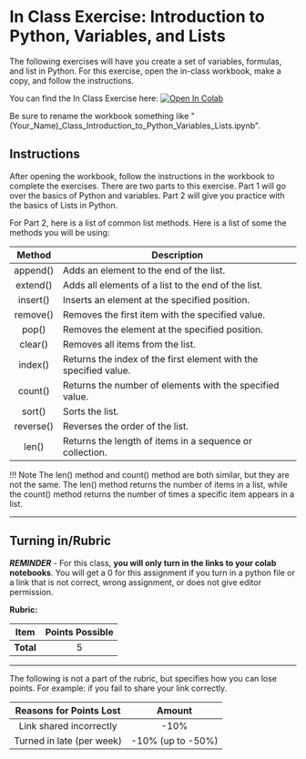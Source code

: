 # In Class Exercise: Introduction to Python, Variables, and Lists

The following exercises will have you create a set of variables, formulas, and list in Python. For this exercise, open the in-class workbook, make a copy, and follow the instructions.

You can find the In Class Exercise here: <a href="https://colab.research.google.com/github/byu-cce270/content/blob/main/docs/unit2/00_intro_python_variables_lists/(Starter_Workbook)_Class_Introduction_to_Python_Variables_Lists.ipynb" target="_blank"><img src="https://colab.research.google.com/assets/colab-badge.svg" alt="Open In Colab"/></a>

Be sure to rename the workbook something like "(Your_Name)_Class_Introduction_to_Python_Variables_Lists.ipynb".

## Instructions

After opening the workbook, follow the instructions in the workbook to complete the exercises. There are two parts to this exercise. Part 1 will go over the basics of Python and variables. Part 2 will give you practice with the basics of Lists in Python.

For Part 2, here is a list of common list methods. Here is a list of some the methods you will be using:

|  Method   | Description                                                      |
|:---------:|------------------------------------------------------------------|
| append()  | Adds an element to the end of the list.                          |
| extend()  | Adds all elements of a list to the end of the list.              |
| insert()  | Inserts an element at the specified position.                    |
| remove()  | Removes the first item with the specified value.                 |
|   pop()   | Removes the element at the specified position.                   |
|  clear()  | Removes all items from the list.                                 |
|  index()  | Returns the index of the first element with the specified value. |
|  count()  | Returns the number of elements with the specified value.         |
|  sort()   | Sorts the list.                                                  |
| reverse() | Reverses the order of the list.                                  |
|   len()   | Returns the length of items in a sequence or collection.         |

!!! Note 
    The len() method and count() method are both similar, but they are not the same. The len() method returns the number of items in a list, while the count() method returns the number of times a specific item appears in a list.

---
			
## Turning in/Rubric

**_REMINDER_** - For this class, **you will only turn in the links to your colab notebooks**. You will get a 0 for this assignment if you turn in a python file or a link that is not correct, wrong assignment, or does not give editor permission.

**Rubric:**

|                      Item                      | Points Possible |
|:----------------------------------------------:|:---------------:|
| <div style="text-align: right">**Total**</div> |        5        |

---

The following is not a part of the rubric, but specifies how you can lose points. For example: if you fail to share your link correctly.

| **Reasons for Points Lost** |    **Amount**     |  
|:---------------------------:|:-----------------:|
|   Link shared incorrectly   |       -10%        |
|  Turned in late (per week)  | -10% (up to -50%) |